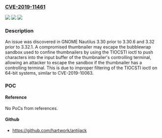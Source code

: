 ### [CVE-2019-11461](https://cve.mitre.org/cgi-bin/cvename.cgi?name=CVE-2019-11461)
![](https://img.shields.io/static/v1?label=Product&message=n%2Fa&color=blue)
![](https://img.shields.io/static/v1?label=Version&message=n%2Fa&color=blue)
![](https://img.shields.io/static/v1?label=Vulnerability&message=n%2Fa&color=brighgreen)

### Description

An issue was discovered in GNOME Nautilus 3.30 prior to 3.30.6 and 3.32 prior to 3.32.1. A compromised thumbnailer may escape the bubblewrap sandbox used to confine thumbnailers by using the TIOCSTI ioctl to push characters into the input buffer of the thumbnailer's controlling terminal, allowing an attacker to escape the sandbox if the thumbnailer has a controlling terminal. This is due to improper filtering of the TIOCSTI ioctl on 64-bit systems, similar to CVE-2019-10063.

### POC

#### Reference
No PoCs from references.

#### Github
- https://github.com/hartwork/antijack


